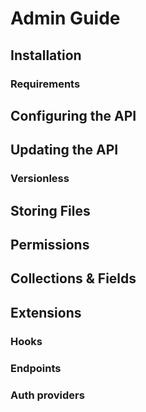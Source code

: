 # Admin Guide

## Installation

### Requirements

## Configuring the API

## Updating the API

### Versionless

## Storing Files

## Permissions

## Collections & Fields

## Extensions

### Hooks

### Endpoints

### Auth providers

